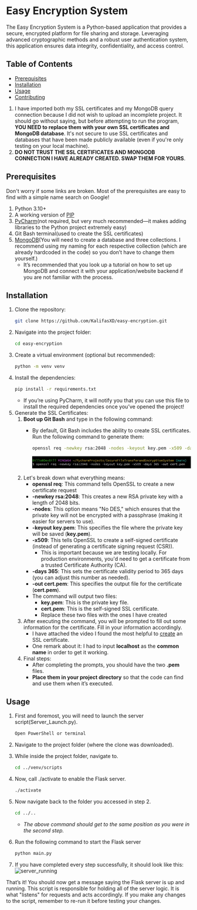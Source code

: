 # Easy Encryption System
The Easy Encryption System is a Python-based application that provides a secure, encrypted platform for file sharing and storage. Leveraging advanced cryptographic methods and a robust user authentication system, this application ensures data integrity, confidentiality, and access control.

## Table of Contents
- [Prerequisites](#prerequisites)
- [Installation](#installation)
- [Usage](#usage)
- [Contributing](#contributing)

1. I have imported both my SSL certificates and my MongoDB query connection because I did not wish to upload an incomplete project. It should go without saying, but before attempting to run the program, **YOU NEED to replace them with your own SSL certificates and MongoDB database**. It's not secure to use SSL certificates and databases that have been made publicly available (even if you're only testing on your local machine).
2. **DO NOT TRUST THE SSL CERTIFICATES AND MONGODB CONNECTION I HAVE ALREADY CREATED. SWAP THEM FOR YOURS**.


## Prerequisites
Don't worry if some links are broken. Most of the prerequisites are easy to find with a simple name search on Google!
1. Python 3.10+
2. A working version of [PIP](https://pypi.org/project/pip/)
3. [PyCharm](https://www.jetbrains.com/pycharm/download/?section=windows)(not required, but very much recommended—it makes adding libraries to the Python project extremely easy)
4. Git Bash terminal(used to create the SSL certificates)
5. [MongoDB](https://www.mongodb.com/products/platform/atlas-database)(You will need to create a database and three collections. I recommend using my naming for each respective collection (which are already hardcoded in the code) so you don’t have to change them yourself.)
   - It’s recommended that you look up a tutorial on how to set up MongoDB and connect it with your application/website backend if you are not familiar with the process.

## Installation

1. Clone the repository:
   ```bash
   git clone https://github.com/KalifasXD/easy-encryption.git
2. Navigate into the project folder:
   ```bash
   cd easy-encryption
3. Create a virtual environment (optional but recommended):
   ```bash
   python -m venv venv
4. Install the dependencies:
   ```bash
   pip install -r requirements.txt
   ```
   - If you’re using PyCharm, it will notify you that you can use this file to install the required dependencies once you’ve opened the project!
5. Generate the SSL Certificates:
   1. **Boot up Git Bash** and type in the following command:
      - By default, Git Bash includes the ability to create SSL certificates. Run the following command to generate them:
        
        ```bash
        openssl req -newkey rsa:2048 -nodes -keyout key.pem -x509 -days 365 -out cert.pem
        ```
        ![Example](assets/ssl_creation.jpg)
   3. Let's break down what everything means:
      - **openssl req**: This command tells OpenSSL to create a new certificate request
      - **-newkey rsa:2048**: This creates a new RSA private key with a length of 2048 bits.
      - **-nodes**: This option means "No DES," which ensures that the private key will not be encrypted with a passphrase (making it easier for servers to use).
      - **-keyout key.pem**: This specifies the file where the private key will be saved (**key.pem**).
      - **-x509**:  This tells OpenSSL to create a self-signed certificate (instead of generating a certificate signing request (CSR)).
           - This is important because we are testing locally. For production environments, you'd need to get a certificate from a trusted Certificate Authority (CA).
      - **-days 365**: This sets the certificate validity period to 365 days (you can adjust this number as needed).
      - **-out cert.pem**: This specifies the output file for the certificate (**cert.pem**).
      - The command will output two files:
           - **key.pem**: This is the private key file.
           - **cert.pem**: This is the self-signed SSL certificate.
           - Replace these two files with the ones I have created
   4. After executing the command, you will be prompted to fill out some information for the certificate. Fill in your information accordingly.
      - I have attached the video I found the most helpful to [create](https://www.youtube.com/watch?v=Dci5-OaIGNQ) an SSL certificate.
      - One remark about it: I had to input **localhost** as the **common name** in order to get it working.
   5. Final steps:
      - After completing the prompts, you should have the two **.pem** files.
      - **Place them in your project directory** so that the code can find and use them when it’s executed.


## Usage

1. First and foremost, you will need to launch the server script(Server_Launch.py).
   ```bash
   Open PowerShell or terminal
   
2. Navigate to the project folder (where the clone was downloaded).

3. While inside the project folder, navigate to.
   ```bash
   cd ../venv/scripts
4. Now, call ./activate to enable the Flask server.
   ```bash
   ./activate
5. Now navigate back to the folder you accessed in step 2.
   ```bash
   cd ../..
   ```
   - *The above command should get to the same position as you were in the second step.*

7. Run the following command to start the Flask server
   ```bash
   python main.py
   
8. If you have completed every step successfully, it should look like this:
![server_running](assets/server_running.jpg)

That’s it! You should now get a message saying the Flask server is up and running.
This script is responsible for holding all of the server logic. It is what "listens" for requests and acts accordingly. If you make any changes to the script, remember to re-run it before testing your changes.
